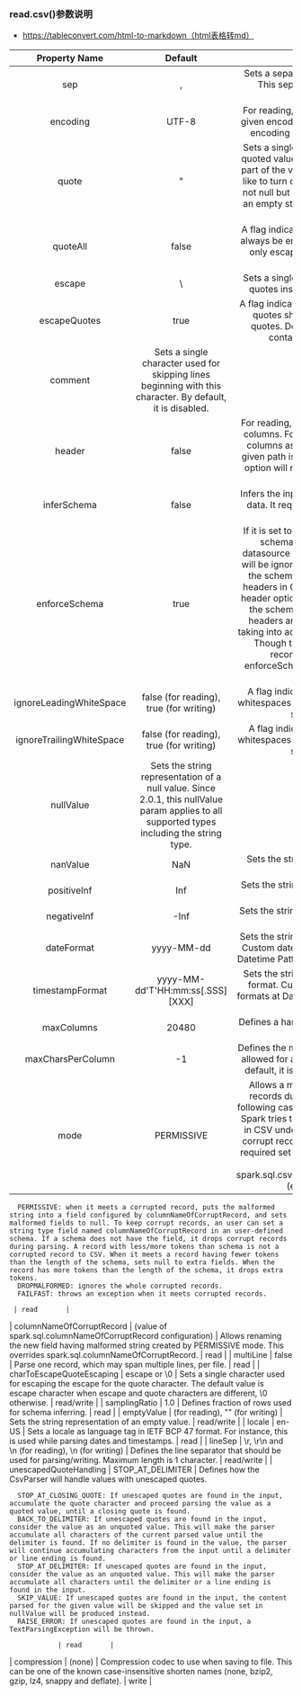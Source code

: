 ### read.csv()参数说明
- https://tableconvert.com/html-to-markdown（html表格转md）

| Property Name             | Default                                                                                                                                     | Meaning                                                                                                                                                                                                                                                                                                                                                                                                                                                                                                                                                                                                                                                                                                                                                                                                                                                                                                                                                                                                                                                                                                                                                                                | Scope      |
|:-------------------------:|:-------------------------------------------------------------------------------------------------------------------------------------------:|:--------------------------------------------------------------------------------------------------------------------------------------------------------------------------------------------------------------------------------------------------------------------------------------------------------------------------------------------------------------------------------------------------------------------------------------------------------------------------------------------------------------------------------------------------------------------------------------------------------------------------------------------------------------------------------------------------------------------------------------------------------------------------------------------------------------------------------------------------------------------------------------------------------------------------------------------------------------------------------------------------------------------------------------------------------------------------------------------------------------------------------------------------------------------------------------:|:----------:|
| sep                       | ,                                                                                                                                           | Sets a separator for each field and value. This separator can be one or more characters.                                                                                                                                                                                                                                                                                                                                                                                                                                                                                                                                                                                                                                                                                                                                                                                                                                                                                                                                                                                                                                                                                               | read/write |
| encoding                  | UTF-8                                                                                                                                       | For reading, decodes the CSV files by the given encoding type. For writing, specifies encoding (charset) of saved CSV files                                                                                                                                                                                                                                                                                                                                                                                                                                                                                                                                                                                                                                                                                                                                                                                                                                                                                                                                                                                                                                                            | read/write |
| quote                     | "                                                                                                                                           | Sets a single character used for escaping quoted values where the separator can be part of the value. For reading, if you would like to turn off quotations, you need to set not null but an empty string. For writing, if an empty string is set, it uses u0000 (null character).                                                                                                                                                                                                                                                                                                                                                                                                                                                                                                                                                                                                                                                                                                                                                                                                                                                                                                     | read/write |
| quoteAll                  | false                                                                                                                                       | A flag indicating whether all values should always be enclosed in quotes. Default is to only escape values containing a quote character.                                                                                                                                                                                                                                                                                                                                                                                                                                                                                                                                                                                                                                                                                                                                                                                                                                                                                                                                                                                                                                               | write      |
| escape                    | \                                                                                                                                           | Sets a single character used for escaping quotes inside an already quoted value.                                                                                                                                                                                                                                                                                                                                                                                                                                                                                                                                                                                                                                                                                                                                                                                                                                                                                                                                                                                                                                                                                                       | read/write |
| escapeQuotes              | true                                                                                                                                        | A flag indicating whether values containing quotes should always be enclosed in quotes. Default is to escape all values containing a quote character.                                                                                                                                                                                                                                                                                                                                                                                                                                                                                                                                                                                                                                                                                                                                                                                                                                                                                                                                                                                                                                  | write      |
| comment                   | Sets a single character used for skipping lines beginning with this character. By default, it is disabled.                                  | read                                                                                                                                                                                                                                                                                                                                                                                                                                                                                                                                                                                                                                                                                                                                                                                                                                                                                                                                                                                                                                                                                                                                                                                   |
| header                    | false                                                                                                                                       | For reading, uses the first line as names of columns. For writing, writes the names of columns as the first line. Note that if the given path is a RDD of Strings, this header option will remove all lines same with the header if exists.                                                                                                                                                                                                                                                                                                                                                                                                                                                                                                                                                                                                                                                                                                                                                                                                                                                                                                                                            | read/write |
| inferSchema               | false                                                                                                                                       | Infers the input schema automatically from data. It requires one extra pass over the data.                                                                                                                                                                                                                                                                                                                                                                                                                                                                                                                                                                                                                                                                                                                                                                                                                                                                                                                                                                                                                                                                                             | read       |
| enforceSchema             | true                                                                                                                                        | If it is set to true, the specified or inferred schema will be forcibly applied to datasource files, and headers in CSV files will be ignored. If the option is set to false, the schema will be validated against all headers in CSV files in the case when the header option is set to true. Field names in the schema and column names in CSV headers are checked by their positions taking into account spark.sql.caseSensitive. Though the default value is true, it is recommended to disable the enforceSchema option to avoid incorrect results.                                                                                                                                                                                                                                                                                                                                                                                                                                                                                                                                                                                                                               | read       |
| ignoreLeadingWhiteSpace   | false (for reading), true (for writing)                                                                                                     | A flag indicating whether or not leading whitespaces from values being read/written should be skipped.                                                                                                                                                                                                                                                                                                                                                                                                                                                                                                                                                                                                                                                                                                                                                                                                                                                                                                                                                                                                                                                                                 | read/write |
| ignoreTrailingWhiteSpace  | false (for reading), true (for writing)                                                                                                     | A flag indicating whether or not trailing whitespaces from values being read/written should be skipped.                                                                                                                                                                                                                                                                                                                                                                                                                                                                                                                                                                                                                                                                                                                                                                                                                                                                                                                                                                                                                                                                                | read/write |
| nullValue                 | Sets the string representation of a null value. Since 2.0.1, this nullValue param applies to all supported types including the string type. | read/write                                                                                                                                                                                                                                                                                                                                                                                                                                                                                                                                                                                                                                                                                                                                                                                                                                                                                                                                                                                                                                                                                                                                                                             |
| nanValue                  | NaN                                                                                                                                         | Sets the string representation of a non-number value.                                                                                                                                                                                                                                                                                                                                                                                                                                                                                                                                                                                                                                                                                                                                                                                                                                                                                                                                                                                                                                                                                                                                  | read       |
| positiveInf               | Inf                                                                                                                                         | Sets the string representation of a positive infinity value.                                                                                                                                                                                                                                                                                                                                                                                                                                                                                                                                                                                                                                                                                                                                                                                                                                                                                                                                                                                                                                                                                                                           | read       |
| negativeInf               | -Inf                                                                                                                                        | Sets the string representation of a negative infinity value.                                                                                                                                                                                                                                                                                                                                                                                                                                                                                                                                                                                                                                                                                                                                                                                                                                                                                                                                                                                                                                                                                                                           | read       |
| dateFormat                | yyyy-MM-dd                                                                                                                                  | Sets the string that indicates a date format. Custom date formats follow the formats at Datetime Patterns. This applies to date type.                                                                                                                                                                                                                                                                                                                                                                                                                                                                                                                                                                                                                                                                                                                                                                                                                                                                                                                                                                                                                                                  | read/write |
| timestampFormat           | yyyy-MM-dd'T'HH:mm:ss[.SSS][XXX]                                                                                                            | Sets the string that indicates a timestamp format. Custom date formats follow the formats at Datetime Patterns. This applies to timestamp type.                                                                                                                                                                                                                                                                                                                                                                                                                                                                                                                                                                                                                                                                                                                                                                                                                                                                                                                                                                                                                                        | read/write |
| maxColumns                | 20480                                                                                                                                       | Defines a hard limit of how many columns a record can have.                                                                                                                                                                                                                                                                                                                                                                                                                                                                                                                                                                                                                                                                                                                                                                                                                                                                                                                                                                                                                                                                                                                            | read       |
| maxCharsPerColumn         | -1                                                                                                                                          | Defines the maximum number of characters allowed for any given value being read. By default, it is -1 meaning unlimited length                                                                                                                                                                                                                                                                                                                                                                                                                                                                                                                                                                                                                                                                                                                                                                                                                                                                                                                                                                                                                                                         | read       |
| mode                      | PERMISSIVE                                                                                                                                  | Allows a mode for dealing with corrupt records during parsing. It supports the following case-insensitive modes. Note that Spark tries to parse only required columns in CSV under column pruning. Therefore, corrupt records can be different based on required set of fields. This behavior can be controlled by spark.sql.csv.parser.columnPruning.enabled (enabled by default).
    
      PERMISSIVE: when it meets a corrupted record, puts the malformed string into a field configured by columnNameOfCorruptRecord, and sets malformed fields to null. To keep corrupt records, an user can set a string type field named columnNameOfCorruptRecord in an user-defined schema. If a schema does not have the field, it drops corrupt records during parsing. A record with less/more tokens than schema is not a corrupted record to CSV. When it meets a record having fewer tokens than the length of the schema, sets null to extra fields. When the record has more tokens than the length of the schema, it drops extra tokens.
      DROPMALFORMED: ignores the whole corrupted records.
      FAILFAST: throws an exception when it meets corrupted records.
    
     | read       |
| columnNameOfCorruptRecord | (value of spark.sql.columnNameOfCorruptRecord configuration)                                                                                | Allows renaming the new field having malformed string created by PERMISSIVE mode. This overrides spark.sql.columnNameOfCorruptRecord.                                                                                                                                                                                                                                                                                                                                                                                                                                                                                                                                                                                                                                                                                                                                                                                                                                                                                                                                                                                                                                                  | read       |
| multiLine                 | false                                                                                                                                       | Parse one record, which may span multiple lines, per file.                                                                                                                                                                                                                                                                                                                                                                                                                                                                                                                                                                                                                                                                                                                                                                                                                                                                                                                                                                                                                                                                                                                             | read       |
| charToEscapeQuoteEscaping | escape or \0                                                                                                                                | Sets a single character used for escaping the escape for the quote character. The default value is escape character when escape and quote characters are different, \0 otherwise.                                                                                                                                                                                                                                                                                                                                                                                                                                                                                                                                                                                                                                                                                                                                                                                                                                                                                                                                                                                                      | read/write |
| samplingRatio             | 1.0                                                                                                                                         | Defines fraction of rows used for schema inferring.                                                                                                                                                                                                                                                                                                                                                                                                                                                                                                                                                                                                                                                                                                                                                                                                                                                                                                                                                                                                                                                                                                                                    | read       |
| emptyValue                |  (for reading), "" (for writing)                                                                                                            | Sets the string representation of an empty value.                                                                                                                                                                                                                                                                                                                                                                                                                                                                                                                                                                                                                                                                                                                                                                                                                                                                                                                                                                                                                                                                                                                                      | read/write |
| locale                    | en-US                                                                                                                                       | Sets a locale as language tag in IETF BCP 47 format. For instance, this is used while parsing dates and timestamps.                                                                                                                                                                                                                                                                                                                                                                                                                                                                                                                                                                                                                                                                                                                                                                                                                                                                                                                                                                                                                                                                    | read       |
| lineSep                   | \r, \r\n and \n (for reading), \n (for writing)                                                                                             | Defines the line separator that should be used for parsing/writing. Maximum length is 1 character.                                                                                                                                                                                                                                                                                                                                                                                                                                                                                                                                                                                                                                                                                                                                                                                                                                                                                                                                                                                                                                                                                     | read/write |
| unescapedQuoteHandling    | STOP_AT_DELIMITER                                                                                                                           | Defines how the CsvParser will handle values with unescaped quotes.
    
      STOP_AT_CLOSING_QUOTE: If unescaped quotes are found in the input, accumulate the quote character and proceed parsing the value as a quoted value, until a closing quote is found.
      BACK_TO_DELIMITER: If unescaped quotes are found in the input, consider the value as an unquoted value. This will make the parser accumulate all characters of the current parsed value until the delimiter is found. If no delimiter is found in the value, the parser will continue accumulating characters from the input until a delimiter or line ending is found.
      STOP_AT_DELIMITER: If unescaped quotes are found in the input, consider the value as an unquoted value. This will make the parser accumulate all characters until the delimiter or a line ending is found in the input.
      SKIP_VALUE: If unescaped quotes are found in the input, the content parsed for the given value will be skipped and the value set in nullValue will be produced instead.
      RAISE_ERROR: If unescaped quotes are found in the input, a TextParsingException will be thrown.
    
                | read       |
| compression               | (none)                                                                                                                                      | Compression codec to use when saving to file. This can be one of the known case-insensitive shorten names (none, bzip2, gzip, lz4, snappy and deflate).                                                                                                                                                                                                                                                                                                                                                                                                                                                                                                                                                                                                                                                                                                                                                                                                                                                                                                                                                                                                                                | write      |
